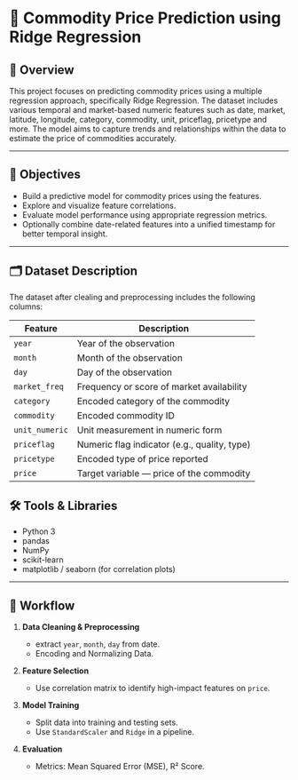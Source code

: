 # 🛒 Commodity Price Prediction using Ridge Regression

## 📌 Overview

This project focuses on predicting commodity prices using a multiple regression approach, specifically Ridge Regression. The dataset includes various temporal and market-based numeric features such as date, market, latitude, longitude,	category,	commodity, unit, priceflag,	pricetype and more. The model aims to capture trends and relationships within the data to estimate the price of commodities accurately.

---

## 🧠 Objectives

- Build a predictive model for commodity prices using the features.
- Explore and visualize feature correlations.
- Evaluate model performance using appropriate regression metrics.
- Optionally combine date-related features into a unified timestamp for better temporal insight.

---

## 🗂 Dataset Description

The dataset after clealing and preprocessing includes the following columns:

| Feature        | Description                                  |
|----------------|----------------------------------------------|
| `year`         | Year of the observation                      |
| `month`        | Month of the observation                     |
| `day`          | Day of the observation                       |
| `market_freq`  | Frequency or score of market availability    |
| `category`     | Encoded category of the commodity            |
| `commodity`    | Encoded commodity ID                         |
| `unit_numeric` | Unit measurement in numeric form             |
| `priceflag`    | Numeric flag indicator (e.g., quality, type) |
| `pricetype`    | Encoded type of price reported               |
| `price`        | Target variable — price of the commodity     |


## 🛠️ Tools & Libraries

- Python 3
- pandas
- NumPy
- scikit-learn
- matplotlib / seaborn (for correlation plots)

---

## 🔁 Workflow

1. **Data Cleaning & Preprocessing**
   - extract `year`, `month`, `day` from  date.
   - Encoding and Normalizing Data.

2. **Feature Selection**
   - Use correlation matrix to identify high-impact features on `price`.

3. **Model Training**
   - Split data into training and testing sets.
   - Use `StandardScaler` and `Ridge` in a pipeline.

4. **Evaluation**
   - Metrics: Mean Squared Error (MSE), R² Score.
